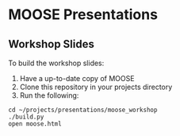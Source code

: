 # MOOSE Presentations

## Workshop Slides
To build the workshop slides:
1. Have a up-to-date copy of MOOSE
2. Clone this repository in your projects directory
3. Run the following:
```
cd ~/projects/presentations/moose_workshop
./build.py
open moose.html
```
